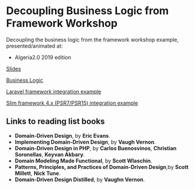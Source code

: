 # Decoupling Business Logic from Framework Workshop

Decoupling the business logic from the framework workshop example, presented/animated at:

- Algeria2.0 2019 edition 

[Slides](https://aladin002dz.github.io/decouple-framwork-workshop/)

[Business Logic](./todo/)

[Laravel framework integration example](./todo-laravel)

[Slim framework 4.x (PSR7/PSR15) integration example](./todo-slim)

## Links to reading list books

  * **Domain-Driven Design**, by **Eric Evans**.
  * **Implementing Domain-Driven Design**, by **Vaugh Vernon**.
  * **Domain-Driven Design in PHP**, by **Carlos Buenosvinos**, **Christian Soronellas**, **Keyvan Akbary**.
  * **Domain Modeling Made Functional**, by **Scott Wlaschin**.
  * **Patterns, Principles, and Practices of Domain-Driven Design**,by **Scott Millett**, **Nick Tune**.
  * **Domain-Driven Design Distilled**, by **Vaughn Vernon**.

